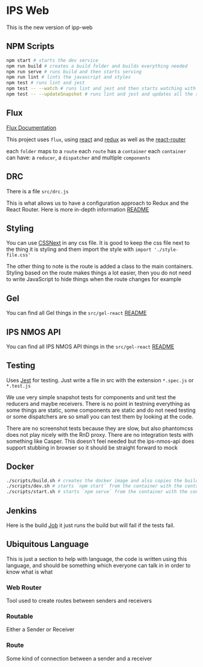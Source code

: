 # IPS Web

This is the new version of ipp-web

## NPM Scripts

```bash
npm start # starts the dev service
npm run build # creates a build folder and builds everything needed
npm run serve # runs build and then starts serving
npm run lint # lints the javascript and styles
npm test # runs lint and jest
npm test -- --watch # runs lint and jest and then starts watching with jest (it is amazing)
npm test -- --updateSnapshot # runs lint and jest and updates all the snapshots
```

## Flux

[Flux Documentation](https://facebook.github.io/flux/docs/actions-and-the-dispatcher.html#content)

This project uses `flux`, using [react](https://facebook.github.io/react/) and [redux](http://redux.js.org/) as well as the [react-router](https://github.com/ReactTraining/react-router)

each `folder` maps to a `route`
each `route` has a `container`
each `container` can have: a `reducer`, a `dispatcher` and multiple `components`

## DRC

There is a file `src/drc.js`

This is what allows us to have a configuration approach to Redux and the React Router. Here is more in-depth information [README]('./DRC.md')

## Styling

You can use [CSSNext](http://cssnext.io/) in any css file. It is good to keep the css file next to the thing it is styling and them import the style with `import './style-file.css'`

The other thing to note is the route is added a class to the main containers. Styling based on the route makes things a lot easier, then you do not need to write JavaScript to hide things when the route changes for example

## Gel

You can find all Gel things in the `src/gel-react` [README](./src/gel-react/README.md)

## IPS NMOS API

You can find all IPS NMOS API things in the `src/gel-react` [README](./src/ips-nmos-api/README.md)

## Testing

Uses [Jest](http://facebook.github.io/jest/) for testing. Just write a file in src with the extension `*.spec.js` or `*.test.js`

We use very simple snapshot tests for components and unit test the reducers and maybe receivers. There is no point in testning everything as some things are static, some components are static and do not need testing or some dispatchers are so small you can test them by looking at the code.

There are no screenshot tests because they are slow, but also phantomcss does not play nicely with the RnD proxy. There are no integration tests with something like Casper. This doesn't feel needed but the ips-nmos-api does support stubbing in browser so it should be straight forward to mock

## Docker

```bash
./scripts/build.sh # creates the docker image and also copies the build file for deploying, jenkins doesn't seem to like running this script so just copy it's contents to jenkins and add sudo to everything as a temprory fix
./scripts/dev.sh # starts `npm start` from the container with the container name `ips-web-dev`
./scripts/start.sh # starts `npm serve` from the container with the container name `ips-web-start`
```

## Jenkins

Here is the build [Job](https://jenkins.rd.bbc.co.uk/job/pbuilder.ap.ips-web/) it just runs the build but will fail if the tests fail.

## Ubiquitous Language

This is just a section to help with language, the code is written using this language, and should be something which everyone can talk in in order to know what is what

### Web Router

Tool used to create routes between senders and receivers

### Routable

Either a Sender or Receiver

### Route

Some kind of connection between a sender and a receiver
